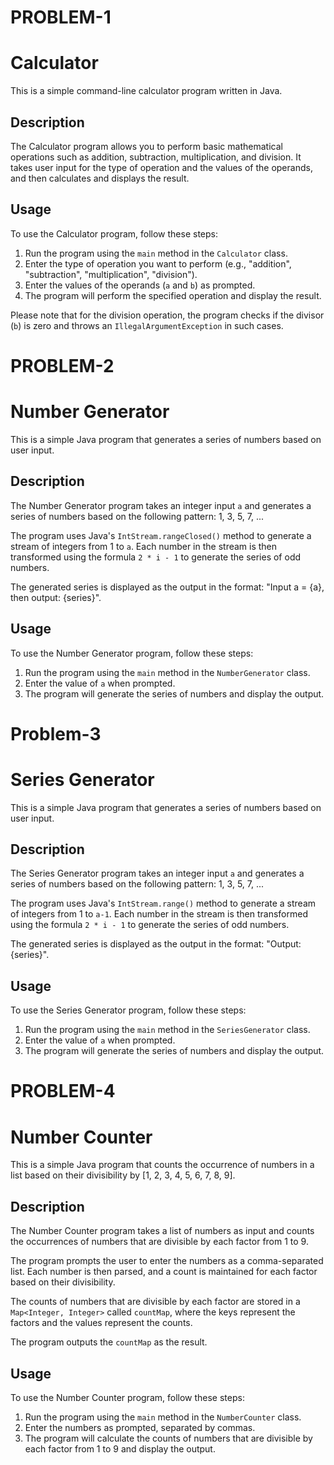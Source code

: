 # PROBLEM-1
# Calculator

This is a simple command-line calculator program written in Java.

## Description

The Calculator program allows you to perform basic mathematical operations such as addition, subtraction, multiplication, and division. It takes user input for the type of operation and the values of the operands, and then calculates and displays the result.

## Usage

To use the Calculator program, follow these steps:

1. Run the program using the `main` method in the `Calculator` class.
2. Enter the type of operation you want to perform (e.g., "addition", "subtraction", "multiplication", "division").
3. Enter the values of the operands (`a` and `b`) as prompted.
4. The program will perform the specified operation and display the result.

Please note that for the division operation, the program checks if the divisor (`b`) is zero and throws an `IllegalArgumentException` in such cases.


# PROBLEM-2
# Number Generator

This is a simple Java program that generates a series of numbers based on user input.

## Description

The Number Generator program takes an integer input `a` and generates a series of numbers based on the following pattern: 1, 3, 5, 7, ...

The program uses Java's `IntStream.rangeClosed()` method to generate a stream of integers from 1 to `a`. Each number in the stream is then transformed using the formula `2 * i - 1` to generate the series of odd numbers.

The generated series is displayed as the output in the format: "Input a = {a}, then output: {series}".

## Usage

To use the Number Generator program, follow these steps:

1. Run the program using the `main` method in the `NumberGenerator` class.
2. Enter the value of `a` when prompted.
3. The program will generate the series of numbers and display the output.



# Problem-3
# Series Generator

This is a simple Java program that generates a series of numbers based on user input.

## Description

The Series Generator program takes an integer input `a` and generates a series of numbers based on the following pattern: 1, 3, 5, 7, ...

The program uses Java's `IntStream.range()` method to generate a stream of integers from 1 to `a-1`. Each number in the stream is then transformed using the formula `2 * i - 1` to generate the series of odd numbers.

The generated series is displayed as the output in the format: "Output: {series}".

## Usage

To use the Series Generator program, follow these steps:

1. Run the program using the `main` method in the `SeriesGenerator` class.
2. Enter the value of `a` when prompted.
3. The program will generate the series of numbers and display the output.

# PROBLEM-4

# Number Counter

This is a simple Java program that counts the occurrence of numbers in a list based on their divisibility by [1, 2, 3, 4, 5, 6, 7, 8, 9].

## Description

The Number Counter program takes a list of numbers as input and counts the occurrences of numbers that are divisible by each factor from 1 to 9.

The program prompts the user to enter the numbers as a comma-separated list. Each number is then parsed, and a count is maintained for each factor based on their divisibility.

The counts of numbers that are divisible by each factor are stored in a `Map<Integer, Integer>` called `countMap`, where the keys represent the factors and the values represent the counts.

The program outputs the `countMap` as the result.

## Usage

To use the Number Counter program, follow these steps:

1. Run the program using the `main` method in the `NumberCounter` class.
2. Enter the numbers as prompted, separated by commas.
3. The program will calculate the counts of numbers that are divisible by each factor from 1 to 9 and display the output.












